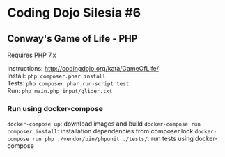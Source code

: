 Coding Dojo Silesia #6
======================

## Conway's Game of Life - PHP

Requires PHP 7.x

Instructions: http://codingdojo.org/kata/GameOfLife/  
Install: `php composer.phar install`  
Tests: `php composer.phar run-script test`  
Run: `php main.php input/glider.txt`


### Run using docker-compose
```docker-compose up```: download images and build 
```docker-compose run composer install```: installation dependencies from composer.lock
```docker-compose run php ./vendor/bin/phpunit ./tests/```: run tests using docker-compose